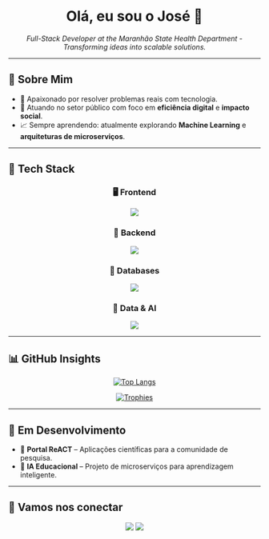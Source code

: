 <h1 align="center">Olá, eu sou o José 👋</h1>
<p align="center">
  <em>Full-Stack Developer at the Maranhão State Health Department - Transforming ideas into scalable solutions.</em>
</p>

---

## 🧠 Sobre Mim

- 🎯 Apaixonado por resolver problemas reais com tecnologia.
- 💼 Atuando no setor público com foco em **eficiência digital** e **impacto social**.
- 📈 Sempre aprendendo: atualmente explorando **Machine Learning** e **arquiteturas de microserviços**.

---

## 🚀 Tech Stack

<div align="center">
  
### 🖥️ Frontend  
<img src="https://skillicons.dev/icons?i=vue,js,react,flutter" />

### 🔧 Backend  
<img src="https://skillicons.dev/icons?i=nestjs,php,laravel,django,spring" />

### 💾 Databases  
<img src="https://skillicons.dev/icons?i=mysql,postgres,firebase" />

### 🧠 Data & AI  
<img src="https://skillicons.dev/icons?i=python,tensorflow,pytorch" />
  
</div>

---

## 📊 GitHub Insights

<div align="center">

[![Top Langs](https://github-readme-stats.vercel.app/api/top-langs/?username=josevbrito&layout=compact&theme=tokyonight)](https://github.com/josevbrito)

[![Trophies](https://github-profile-trophy.vercel.app/?username=josevbrito&theme=tokyonight&no-frame=true&column=4&margin-w=15)](https://github.com/ryo-ma/github-profile-trophy)

</div>

---

## 🧪 Em Desenvolvimento

- 🔧 **Portal ReACT** – Aplicações científicas para a comunidade de pesquisa.
- 🧠 **IA Educacional** – Projeto de microserviços para aprendizagem inteligente.

---

## 🤝 Vamos nos conectar

<p align="center">
  <a href="https://github.com/josevbrito"><img src="https://img.shields.io/badge/GitHub-%23121011.svg?&style=for-the-badge&logo=github&logoColor=white"/></a>
  <a href="https://linkedin.com/in/josevbrito"><img src="https://img.shields.io/badge/LinkedIn-%230077B5.svg?&style=for-the-badge&logo=linkedin&logoColor=white"/></a>
</p>
